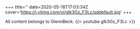 +++
title=''
date=2020-05-18T17:03:34Z
cover='https://i.ytimg.com/vi/glk3Gz_F3Lc/sddefault.jpg'
+++

All content belongs to GlennBeck.
{{< youtube glk3Gz_F3Lc >}}
